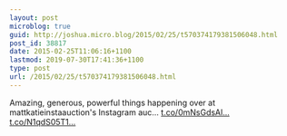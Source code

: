 ```yaml
---
layout: post
microblog: true
guid: http://joshua.micro.blog/2015/02/25/t570374179381506048.html
post_id: 38817
date: 2015-02-25T11:06:16+1100
lastmod: 2019-07-30T17:41:36+1100
type: post
url: /2015/02/25/t570374179381506048.html
---
```

Amazing, generous, powerful things happening over at mattkatieinstaauction's Instagram auc… [t.co/0mNsGdsAl...](http://t.co/0mNsGdsAlx) [t.co/N1qdS05T1...](http://t.co/N1qdS05T1o)
